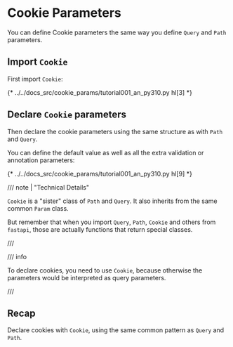 # Cookie Parameters

You can define Cookie parameters the same way you define `Query` and `Path` parameters.

## Import `Cookie`

First import `Cookie`:

{* ../../docs_src/cookie_params/tutorial001_an_py310.py hl[3] *}

## Declare `Cookie` parameters

Then declare the cookie parameters using the same structure as with `Path` and `Query`.

You can define the default value as well as all the extra validation or annotation parameters:

{* ../../docs_src/cookie_params/tutorial001_an_py310.py hl[9] *}

/// note | "Technical Details"

`Cookie` is a "sister" class of `Path` and `Query`. It also inherits from the same common `Param` class.

But remember that when you import `Query`, `Path`, `Cookie` and others from `fastapi`, those are actually functions that return special classes.

///

/// info

To declare cookies, you need to use `Cookie`, because otherwise the parameters would be interpreted as query parameters.

///

## Recap

Declare cookies with `Cookie`, using the same common pattern as `Query` and `Path`.
